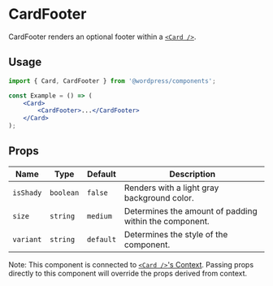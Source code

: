 # CardFooter

CardFooter renders an optional footer within a [`<Card />`](../).

## Usage

```jsx
import { Card, CardFooter } from '@wordpress/components';

const Example = () => (
	<Card>
		<CardFooter>...</CardFooter>
	</Card>
);
```

## Props

Name | Type | Default | Description
--- | --- | --- | ---
`isShady` | `boolean` | `false` | Renders with a light gray background color.
`size` | `string` | `medium` | Determines the amount of padding within the component.
`variant` | `string` | `default` | Determines the style of the component.

Note: This component is connected to [`<Card />`'s Context](../README.md#context). Passing props directly to this component will override the props derived from context.
